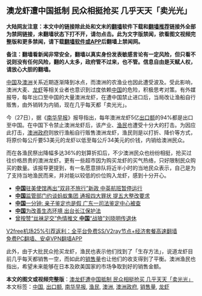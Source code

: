  <h2>澳龙虾遭中国抵制 民众相挺抢买 几乎天天「卖光光」</h2> <p class="notice"><b>大陆网友注意：本文中的链接除此处和文末的<a href="https://github.com/bannedbook/fanqiang" >翻墙</a>软件下载和<a href="https://github.com/killgcd/justmysocks/blob/master/README.md">翻墙推荐</a>链接外全部为禁网链接，未翻墙状态下打不开，请勿点击。此为文字版禁闻，欲看图文视频完整版和更多禁闻，请下载<a href="https://github.com/bannedbook/fanqiang">翻墙软件或APP</a>后翻墙上禁闻网。</p><p>备注：翻墙看新闻非常安全，翻墙以真实身份发表敏感言论有一定风险，但只看不说则没有任何风险，翻的人太多，政府管不过来，也不管。信息自由是天赋人权，请放心大胆的翻墙。</b></p>  <div class="entry"> <p id="conimg"><span class='wp_keywordlink_affiliate'><a href="https://www.bannedbook.org/" title="中国" target="_blank">中国</a></span>及<a href="https://www.bannedbook.org/bnews/tag/%e6%be%b3%e6%b4%b2/" class="st_tag internal_tag" rel="tag" title="标签 澳洲 下的日志">澳洲</a>关系近期逐渐降到冰点，而澳洲的农渔业也因此遭受波及。受此影响，澳洲大麦、<a href="https://www.bannedbook.org/bnews/tag/%e9%be%99%e8%99%be/" class="st_tag internal_tag" rel="tag" title="标签 龙虾 下的日志">龙虾</a>等相关业者也意识到过度依赖<a href="https://www.bannedbook.org/bnews/tag/%E4%B8%AD%E5%9B%BD/" class="st_tag internal_tag" rel="tag" title="标签 中国 下的日志">中国</a>的危险，积极思考对策。有外媒报导，每年出口至中国的大量澳洲龙虾，在遭中国禁止进口后，当局改让渔船自行贩售，由外销转为内销，现在几乎每天都「卖光光」。</p> <p>今（27日），据《<a href="https://www.bannedbook.org/bnews/tag/%e5%8d%97%e5%8d%8e%e6%97%a9%e6%8a%a5/" class="st_tag internal_tag" rel="tag" title="标签 南华早报 下的日志">南华早报</a>》报导指出，每年澳洲龙虾5亿<a href="https://www.bannedbook.org/bnews/tag/%E5%87%BA%E5%8F%A3%E9%A2%9D/" class="st_tag internal_tag" rel="tag" title="标签 出口额 下的日志">出口额</a>的94%都是出口至中国。在中国下令禁止澳洲龙虾后，该产业、<a href="https://www.bannedbook.org/bnews/tag/%e6%b8%94%e6%b0%91/" class="st_tag internal_tag" rel="tag" title="标签 渔民 下的日志">渔民</a>也遭受十分大的打击。为因应此打击，<a href="https://www.bannedbook.org/bnews/tag/%E6%BE%B3%E6%B4%B2%E6%94%BF%E5%BA%9C/" class="st_tag internal_tag" rel="tag" title="标签 澳洲政府 下的日志">澳洲政府</a>则放行渔船自行贩售澳洲龙虾，渔民则是以打折、降价等方式，将原价每公斤要53美元的龙虾以低至每公斤34美元的价钱，内销给澳洲民众。</p>  <p>而在各渔民祭出降幅多达36%的划算折扣后，不少澳洲民众也纷纷相挺，抢买过往价格昂贵的澳洲龙虾。更有一些超市因为购买龙虾的买气热络，只好限制民众购买的数量。该报导更提到，有一名愿意排队将近半小时的当地民众表示，自己是为了支持当地渔民而来，并对能以较低的价位购入龙虾，感到十分开心。</p> <ul class='op-related-articles' title='相关阅读'> <li><a href='https://www.bannedbook.org/bnews/headline/20201228/1456134.html' target='_blank'><b>中国</b>驻美使馆再出“双非不旅行”新政 中英航班暂停运行</a></li> <li><a href='https://www.bannedbook.org/bnews/headline/20201228/1456132.html' target='_blank'><b>中国</b>监管部门约谈蚂蚁集团 通报四大罪状 提五大整改要求</a></li> <li><a href='https://www.bannedbook.org/bnews/bannedvideo/20201228/1456111.html' target='_blank'><b>中国</b>一分钟: 亲子鉴定也是假 广东一司法鉴定中心被查</a></li> <li><a href='https://www.bannedbook.org/bnews/headline/20201228/1456105.html' target='_blank'><b>中国</b>为改善生态环境 出台长江保护法</a></li> <li><a href='https://www.bannedbook.org/bnews/comments/20201228/1456097.html' target='_blank'>曾按赞“丝袜足交”色情推文 <b>中国</b>“战狼”刘晓明传退休</a></li> </ul> <p class="texttj"> <a href="https://www.bannedbook.org/forum23/topic22702.html" target="_blank">V2free机场25%引荐返利：全平台免费SS/V2ray节点+经济套餐高速翻墙</a><br/> <a href="https://github.com/bannedbook/fanqiang/wiki/%E7%A6%81%E9%97%BB%E7%BD%91%E5%AE%89%E5%8D%93%E7%BF%BB%E5%A2%99%E6%96%B0%E9%97%BBAPP" target="_blank">免费PC翻墙、安卓VPN翻墙APP</a></p><p>此外，由于大批民众抢买龙虾，渔民也表示他们找到了「生存方法」，说道龙虾目前几乎每天都销售一空，而如此的<a href="https://www.bannedbook.org/bnews/tag/%E9%94%80%E5%94%AE%E9%87%8F/" class="st_tag internal_tag" rel="tag" title="标签 销售量 下的日志">销售量</a>也让他们的收支得到了平衡。澳洲渔民也指出，希望未来能够在日本及欧美国家的市场争取到好的销售金额。</p> <a name='sharetosocial'></a>       <div><b>本文的图文或视频完整版</b>：<a href='https://www.bannedbook.org/bnews/cnnews/20201228/1456164.html'>澳龙虾遭中国抵制 民众相挺抢买 几乎天天「卖光光」</a></div>  </div><!--END ENTRY--> <div class="postfooter"> <div>本文标签：<a href="https://www.bannedbook.org/bnews/tag/%E4%B8%AD%E5%9B%BD/" rel="tag">中国</a>, <a href="https://www.bannedbook.org/bnews/tag/%E5%87%BA%E5%8F%A3%E9%A2%9D/" rel="tag">出口额</a>, <a href="https://www.bannedbook.org/bnews/tag/%e5%8d%97%e5%8d%8e%e6%97%a9%e6%8a%a5/" rel="tag">南华早报</a>, <a href="https://www.bannedbook.org/bnews/tag/%e6%b8%94%e6%b0%91/" rel="tag">渔民</a>, <a href="https://www.bannedbook.org/bnews/tag/%e6%be%b3%e6%b4%b2/" rel="tag">澳洲</a>, <a href="https://www.bannedbook.org/bnews/tag/%E6%BE%B3%E6%B4%B2%E6%94%BF%E5%BA%9C/" rel="tag">澳洲政府</a>, <a href="https://www.bannedbook.org/bnews/tag/%E9%94%80%E5%94%AE%E9%87%8F/" rel="tag">销售量</a>, <a href="https://www.bannedbook.org/bnews/tag/%e9%be%99%e8%99%be/" rel="tag">龙虾</a></div>  </div><!--END POSTFOOTER--> 